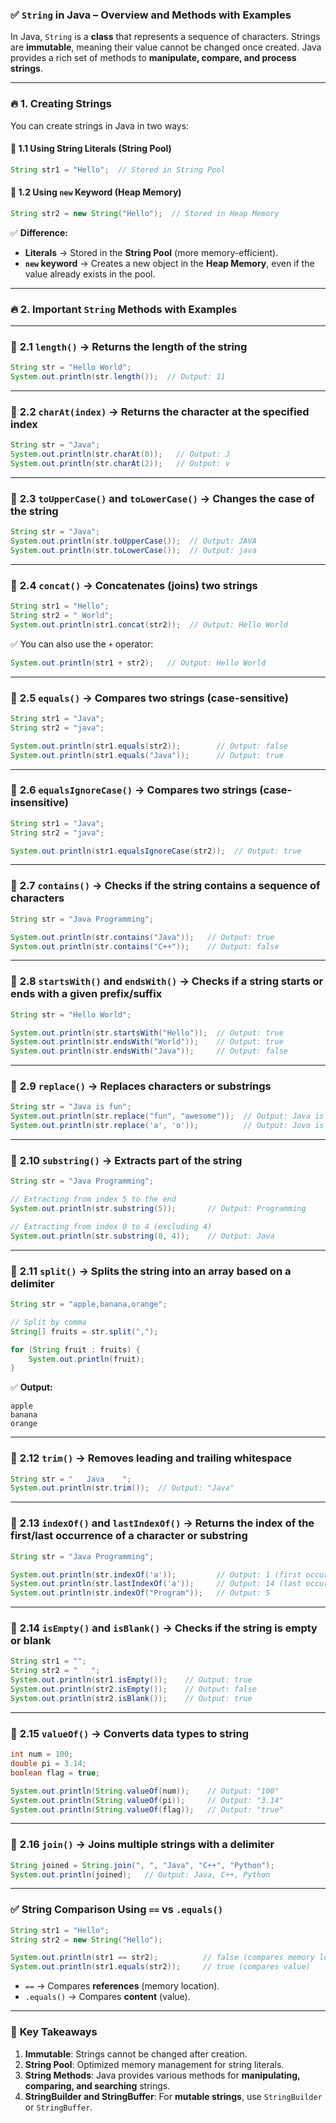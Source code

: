 ### ✅ **`String` in Java – Overview and Methods with Examples**

In Java, `String` is a **class** that represents a sequence of characters. Strings are **immutable**, meaning their value cannot be changed once created. Java provides a rich set of methods to **manipulate, compare, and process strings**.

---

### 🔥 **1. Creating Strings**
You can create strings in Java in two ways:

#### 📌 **1.1 Using String Literals (String Pool)**
```java
String str1 = "Hello";  // Stored in String Pool
```

#### 📌 **1.2 Using `new` Keyword (Heap Memory)**
```java
String str2 = new String("Hello");  // Stored in Heap Memory
```

✅ **Difference:**  
- **Literals** → Stored in the **String Pool** (more memory-efficient).  
- **`new` keyword** → Creates a new object in the **Heap Memory**, even if the value already exists in the pool.  

---

### 🔥 **2. Important `String` Methods with Examples**

---

### 📌 **2.1 `length()` → Returns the length of the string**
```java
String str = "Hello World";
System.out.println(str.length());  // Output: 11
```

---

### 📌 **2.2 `charAt(index)` → Returns the character at the specified index**
```java
String str = "Java";
System.out.println(str.charAt(0));   // Output: J
System.out.println(str.charAt(2));   // Output: v
```

---

### 📌 **2.3 `toUpperCase()` and `toLowerCase()` → Changes the case of the string**
```java
String str = "Java";
System.out.println(str.toUpperCase());  // Output: JAVA
System.out.println(str.toLowerCase());  // Output: java
```

---

### 📌 **2.4 `concat()` → Concatenates (joins) two strings**
```java
String str1 = "Hello";
String str2 = " World";
System.out.println(str1.concat(str2));  // Output: Hello World
```
✅ You can also use the `+` operator:
```java
System.out.println(str1 + str2);   // Output: Hello World
```

---

### 📌 **2.5 `equals()` → Compares two strings (case-sensitive)**
```java
String str1 = "Java";
String str2 = "java";

System.out.println(str1.equals(str2));        // Output: false
System.out.println(str1.equals("Java"));      // Output: true
```

---

### 📌 **2.6 `equalsIgnoreCase()` → Compares two strings (case-insensitive)**
```java
String str1 = "Java";
String str2 = "java";

System.out.println(str1.equalsIgnoreCase(str2));  // Output: true
```

---

### 📌 **2.7 `contains()` → Checks if the string contains a sequence of characters**
```java
String str = "Java Programming";

System.out.println(str.contains("Java"));   // Output: true
System.out.println(str.contains("C++"));    // Output: false
```

---

### 📌 **2.8 `startsWith()` and `endsWith()` → Checks if a string starts or ends with a given prefix/suffix**
```java
String str = "Hello World";

System.out.println(str.startsWith("Hello"));  // Output: true
System.out.println(str.endsWith("World"));    // Output: true
System.out.println(str.endsWith("Java"));     // Output: false
```

---

### 📌 **2.9 `replace()` → Replaces characters or substrings**
```java
String str = "Java is fun";
System.out.println(str.replace("fun", "awesome"));  // Output: Java is awesome
System.out.println(str.replace('a', 'o'));          // Output: Jovo is fun
```

---

### 📌 **2.10 `substring()` → Extracts part of the string**
```java
String str = "Java Programming";

// Extracting from index 5 to the end
System.out.println(str.substring(5));       // Output: Programming

// Extracting from index 0 to 4 (excluding 4)
System.out.println(str.substring(0, 4));    // Output: Java
```

---

### 📌 **2.11 `split()` → Splits the string into an array based on a delimiter**
```java
String str = "apple,banana,orange";

// Split by comma
String[] fruits = str.split(",");

for (String fruit : fruits) {
    System.out.println(fruit);
}
```
✅ **Output:**
```
apple  
banana  
orange  
```

---

### 📌 **2.12 `trim()` → Removes leading and trailing whitespace**
```java
String str = "   Java    ";
System.out.println(str.trim());  // Output: "Java"
```

---

### 📌 **2.13 `indexOf()` and `lastIndexOf()` → Returns the index of the first/last occurrence of a character or substring**
```java
String str = "Java Programming";

System.out.println(str.indexOf('a'));         // Output: 1 (first occurrence)
System.out.println(str.lastIndexOf('a'));     // Output: 14 (last occurrence)
System.out.println(str.indexOf("Program"));   // Output: 5
```

---

### 📌 **2.14 `isEmpty()` and `isBlank()` → Checks if the string is empty or blank**
```java
String str1 = "";
String str2 = "   ";
System.out.println(str1.isEmpty());    // Output: true
System.out.println(str2.isEmpty());    // Output: false
System.out.println(str2.isBlank());    // Output: true
```

---

### 📌 **2.15 `valueOf()` → Converts data types to string**
```java
int num = 100;
double pi = 3.14;
boolean flag = true;

System.out.println(String.valueOf(num));    // Output: "100"
System.out.println(String.valueOf(pi));     // Output: "3.14"
System.out.println(String.valueOf(flag));   // Output: "true"
```

---

### 📌 **2.16 `join()` → Joins multiple strings with a delimiter**
```java
String joined = String.join(", ", "Java", "C++", "Python");
System.out.println(joined);   // Output: Java, C++, Python
```

---

### ✅ **String Comparison Using `==` vs `.equals()`**
```java
String str1 = "Hello";
String str2 = new String("Hello");

System.out.println(str1 == str2);          // false (compares memory location)
System.out.println(str1.equals(str2));     // true (compares value)
```
- `==` → Compares **references** (memory location).  
- `.equals()` → Compares **content** (value).  

---

### 🚀 **Key Takeaways**
1. **Immutable**: Strings cannot be changed after creation.  
2. **String Pool**: Optimized memory management for string literals.  
3. **String Methods**: Java provides various methods for **manipulating, comparing, and searching** strings.  
4. **StringBuilder and StringBuffer**: For **mutable strings**, use `StringBuilder` or `StringBuffer`.  
